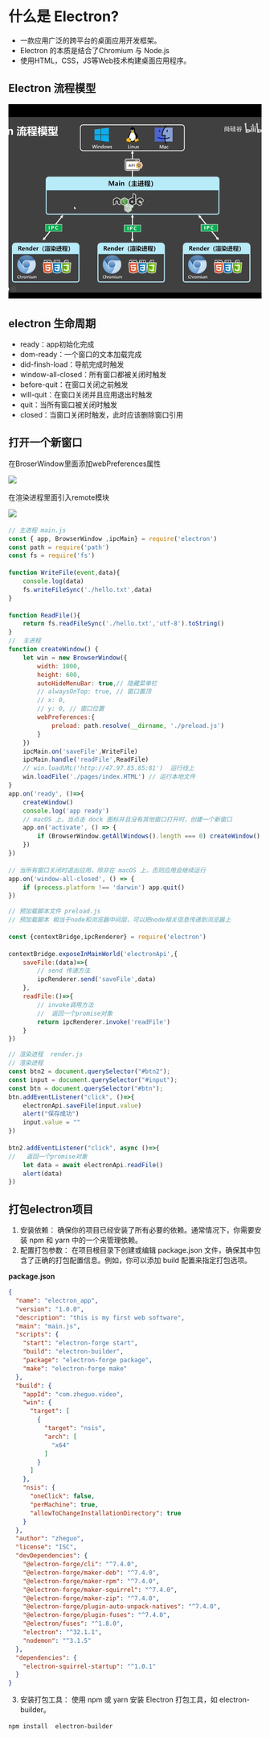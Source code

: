 #  什么是 Electron?

- 一款应用广泛的跨平台的桌面应用开发框架。
- Electron 的本质是结合了Chromium 与 Node.js
- 使用HTML，CSS，JS等Web技术构建桌面应用程序。



## Electron 流程模型

![](.\img\1.png)



## electron 生命周期

- ready：app初始化完成
- dom-ready：一个窗口的文本加载完成
- did-finsh-load：导航完成时触发
- window-all-closed：所有窗口都被关闭时触发
- before-quit：在窗口关闭之前触发
- will-quit：在窗口关闭并且应用退出时触发
- quit：当所有窗口被关闭时触发
- closed：当窗口关闭时触发，此时应该删除窗口引用

## 打开一个新窗口

在BroserWindow里面添加webPreferences属性

![](//images.weserv.nl/?url=https://cdn.jsdelivr.net/gh/ZHEGUO6/image/img/202411080831074.png)

在渲染进程里面引入remote模块

![](//images.weserv.nl/?url=https://cdn.jsdelivr.net/gh/ZHEGUO6/image/img/202411080835452.png)

```js
// 主进程 main.js
const { app, BrowserWindow ,ipcMain} = require('electron')
const path = require('path')
const fs = require('fs')

function WriteFile(event,data){
    console.log(data)
    fs.writeFileSync('./hello.txt',data)
}

function ReadFile(){
    return fs.readFileSync('./hello.txt','utf-8').toString()
}
//  主进程
function createWindow() {
    let win = new BrowserWindow({
        width: 1000,
        height: 600,
        autoHideMenuBar: true,// 隐藏菜单栏
        // alwaysOnTop: true, // 窗口置顶
        // x: 0,
        // y: 0, // 窗口位置
        webPreferences:{
            preload: path.resolve(__dirname, './preload.js')
        }
    })
    ipcMain.on('saveFile',WriteFile)
    ipcMain.handle('readFile',ReadFile)
    // win.loadURL('http://47.97.85.85:81')  运行线上
    win.loadFile('./pages/index.HTML') // 运行本地文件
}
app.on('ready', ()=>{
    createWindow()
    console.log('app ready')
    // macOS 上，当点击 dock 图标并且没有其他窗口打开时，创建一个新窗口
    app.on('activate', () => {
        if (BrowserWindow.getAllWindows().length === 0) createWindow()
    })
})

// 当所有窗口关闭时退出应用，除非在 macOS 上，否则应用会继续运行
app.on('window-all-closed', () => {
    if (process.platform !== 'darwin') app.quit()
})

```

```js
// 预加载脚本文件 preload.js
// 预加载脚本 相当于node和浏览器中间层，可以把node相关信息传递到浏览器上

const {contextBridge,ipcRenderer} = require('electron')

contextBridge.exposeInMainWorld('electronApi',{
    saveFile:(data)=>{
        // send 传递方法
        ipcRenderer.send('saveFile',data)
    },
    readFile:()=>{
        // invoke调用方法
        //  返回一个promise对象
        return ipcRenderer.invoke('readFile')
    }
})
```

```js
// 渲染进程  render.js
// 渲染进程
const btn2 = document.querySelector("#btn2");
const input = document.querySelector("#input");
const btn = document.querySelector("#btn");
btn.addEventListener("click", ()=>{
    electronApi.saveFile(input.value)
    alert("保存成功")
    input.value = ""
})

btn2.addEventListener("click", async ()=>{
//   返回一个promise对象
    let data = await electronApi.readFile()
    alert(data)
})
```
## 打包electron项目

1. 安装依赖： 确保你的项目已经安装了所有必要的依赖。通常情况下，你需要安装 npm 和 yarn 中的一个来管理依赖。
2. 配置打包参数： 在项目根目录下创建或编辑 package.json 文件，确保其中包含了正确的打包配置信息。例如，你可以添加 build 配置来指定打包选项。

**package.json**
```json
{
  "name": "electron_app",
  "version": "1.0.0",
  "description": "this is my first web software",
  "main": "main.js",
  "scripts": {
    "start": "electron-forge start",
    "build": "electron-builder",
    "package": "electron-forge package",
    "make": "electron-forge make"
  },
  "build": {
    "appId": "com.zheguo.video",
    "win": {
      "target": [
        {
          "target": "nsis",
          "arch": [
            "x64"
          ]
        }
      ]
    },
    "nsis": {
      "oneClick": false,
      "perMachine": true,
      "allowToChangeInstallationDirectory": true
    }
  },
  "author": "zheguo",
  "license": "ISC",
  "devDependencies": {
    "@electron-forge/cli": "^7.4.0",
    "@electron-forge/maker-deb": "^7.4.0",
    "@electron-forge/maker-rpm": "^7.4.0",
    "@electron-forge/maker-squirrel": "^7.4.0",
    "@electron-forge/maker-zip": "^7.4.0",
    "@electron-forge/plugin-auto-unpack-natives": "^7.4.0",
    "@electron-forge/plugin-fuses": "^7.4.0",
    "@electron/fuses": "^1.8.0",
    "electron": "^32.1.1",
    "nodemon": "^3.1.5"
  },
  "dependencies": {
    "electron-squirrel-startup": "^1.0.1"
  }
}

```

3. 安装打包工具： 使用 npm 或 yarn 安装 Electron 打包工具，如 electron-builder。

`npm install  electron-builder`

